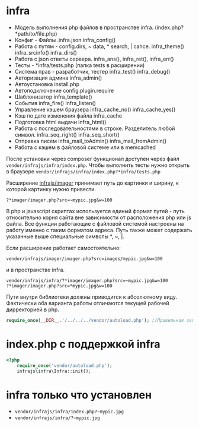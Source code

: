 # infra

* Модель выполнения php файлов в пространстве infra. (index.php?*path/to/file.php)
* Конфиг - Файлы .infra.json infra_config()
* Работа с путям - config.dirs, ~ data, * search, | cahce. infra_theme() infra_srcinfo() infra_dirs()
* Работа с json ответы сервера. infra_ans(), infra_ret(), infra_err()
* Тесты - *infra/tests.php (папка tests в расширении)
* Система прав - разработчик, тестер infra_test() infra_debug() 
* Авторизация админа infra_admin()
* Автоустановка install.php
* Автоподключение config.plugin.require
* Шаблонизатор infra_template()
* События infra_fire() infra_listen()
* Управление кэшем браузера infra_cache_no() infra_cache_yes()
* Кэш по дате изменения файла infra_cache
* Подготовка html выдачи infra_html()
* Работа с последовательностями в строке. Разделитель любой символ. infra_seq_right() infra_seq_short()
* Отправка писем infra_mail_toAdmin() infra_mail_fromAdmin()
* Работа с кэшем в файловой системе или в memcached

После установки через composer функционал доступен через файл ```vendor/infrajs/infra/index.php```. 
Чтобы выполнить тесты нужно открыть в браузере ```vendor/infrajs/infra/index.php?*infra/tests.php```



Расширение [infrajs/imager](https://github.com/infrajs/imager) принимает путь до картинки и ширину, к которой картинку нужно привести.
```
?*imager/imager.php?src=~mypic.jpg&w=100
```

В php и javascript скриптах используется единый формат путей - путь относительно корня сайта вне зависимости от расположения php или js файла. Все функции работающие с файловой системой настроены на работу именно с таким форматом адреса. Путь также может содержать указанные выше специальные символы *, ~, |.

Если расширение работает самостоятельно:
```
vendor/infrajs/imager/imager.php?src=images/mypic.jpg&w=100
```
и в пространстве infra.
```
vendor/infrajs/infra/?*imager/imager.php?src=~mypic.jpg&w=100
?*imager/imager.php?src=*mypic.jpg&w=100
```
Пути внутри библиотеки должны приводится к абсолютному виду. Фактически оба варианта работы отличаются текущей рабочей дирректорией в php.
```php
require_once(__DIR__.'/../../../vendor/autoload.php'); //Правильная запись
```
# index.php с поддержкой infra
```php
<?php
	require_once('vendor/autoload.php');
	infrajs\infra\Infra::init();
```
# infra только что установлен
* ```vendor/infrajs/infra/index.php?~mypic.jpg```
* ```vendor/infrajs/infra/?~mypic.jpg```

  